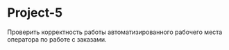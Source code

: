 # Project-5
Проверить корректность работы автоматизированного рабочего места оператора по работе с заказами.  
